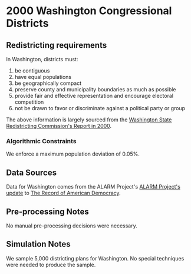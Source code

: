 # 2000 Washington Congressional Districts

## Redistricting requirements
In Washington, districts must:

1. be contiguous
1. have equal populations
1. be geographically compact
1. preserve county and municipality boundaries as much as possible
1. provide fair and effective representation and encourage electoral competition
1. not be drawn to favor or discriminate against a political party or group

The above information is largely sourced from the [Washington State Redistricting Commission's Report in 2000](https://app.leg.wa.gov/oralhistory/redistricting2/2000-beyond/2000-Excerpt_from_WA_State_Redistricting_Commission-7a-2.pdf).

### Algorithmic Constraints
We enforce a maximum population deviation of 0.05%.

## Data Sources
Data for Washington comes from the ALARM Project's [ALARM Project's update](https://dataverse.harvard.edu/dataset.xhtml?persistentId=doi:10.7910/DVN/ZV5KF3) to [The Record of American Democracy](https://road.hmdc.harvard.edu/).

## Pre-processing Notes
No manual pre-processing decisions were necessary.

## Simulation Notes
We sample 5,000 districting plans for Washington.
No special techniques were needed to produce the sample.
